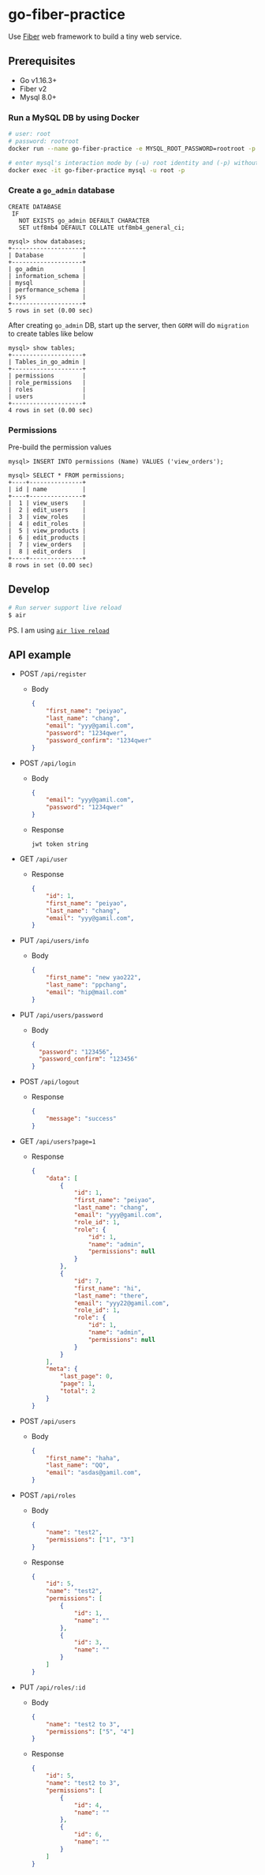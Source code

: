# go-fiber-practice

Use [Fiber](https://github.com/gofiber/fiber) web framework to build a tiny web service.

## Prerequisites

* Go v1.16.3+
* Fiber v2
* Mysql 8.0+

### Run a MySQL DB by using Docker
```bash
# user: root
# password: rootroot
docker run --name go-fiber-practice -e MYSQL_ROOT_PASSWORD=rootroot -p 3306:3306 -d mysql:8.0

# enter mysql's interaction mode by (-u) root identity and (-p) without pointing a specific database
docker exec -it go-fiber-practice mysql -u root -p
```

### Create a `go_admin` database
``` mysql
CREATE DATABASE
 IF
   NOT EXISTS go_admin DEFAULT CHARACTER
   SET utf8mb4 DEFAULT COLLATE utf8mb4_general_ci;

mysql> show databases;
+--------------------+
| Database           |
+--------------------+
| go_admin           |
| information_schema |
| mysql              |
| performance_schema |
| sys                |
+--------------------+
5 rows in set (0.00 sec)
```

After creating `go_admin` DB, start up the server, then `GORM` will do `migration` to create tables like below

```mysql
mysql> show tables;
+--------------------+
| Tables_in_go_admin |
+--------------------+
| permissions        |
| role_permissions   |
| roles              |
| users              |
+--------------------+
4 rows in set (0.00 sec)
```

### Permissions

Pre-build the permission values

```mysql
mysql> INSERT INTO permissions (Name) VALUES ('view_orders');

mysql> SELECT * FROM permissions;
+----+---------------+
| id | name          |
+----+---------------+
|  1 | view_users    |
|  2 | edit_users    |
|  3 | view_roles    |
|  4 | edit_roles    |
|  5 | view_products |
|  6 | edit_products |
|  7 | view_orders   |
|  8 | edit_orders   |
+----+---------------+
8 rows in set (0.00 sec)
```

## Develop

```bash
# Run server support live reload
$ air
```

PS. I am using [`air live reload`](https://github.com/cosmtrek/air)

## API example

* POST `/api/register`
  * Body
    ```json
    {
        "first_name": "peiyao",
        "last_name": "chang",
        "email": "yyy@gamil.com",
        "password": "1234qwer",
        "password_confirm": "1234qwer"
    }
    ```

* POST `/api/login`

  * Body
    ```json
    {
        "email": "yyy@gamil.com",
        "password": "1234qwer"
    }
    ```
  * Response

    `jwt token string`

* GET `/api/user`
  * Response
    ```json
    {
        "id": 1,
        "first_name": "peiyao",
        "last_name": "chang",
        "email": "yyy@gamil.com",
    }
    ```

* PUT `/api/users/info`
  * Body
    ```json
    {
        "first_name": "new yao222",
        "last_name": "ppchang",
        "email": "hip@mail.com"
    }
    ```

* PUT `/api/users/password`
  * Body
    ```json
    {
      "password": "123456",
      "password_confirm": "123456"
    }
    ```

* POST `/api/logout`
  * Response
    ```json
    {
        "message": "success"
    }
    ```

* GET `/api/users?page=1`
  * Response
    ```json
    {
        "data": [
            {
                "id": 1,
                "first_name": "peiyao",
                "last_name": "chang",
                "email": "yyy@gamil.com",
                "role_id": 1,
                "role": {
                    "id": 1,
                    "name": "admin",
                    "permissions": null
                }
            },
            {
                "id": 7,
                "first_name": "hi",
                "last_name": "there",
                "email": "yyy22@gamil.com",
                "role_id": 1,
                "role": {
                    "id": 1,
                    "name": "admin",
                    "permissions": null
                }
            }
        ],
        "meta": {
            "last_page": 0,
            "page": 1,
            "total": 2
        }
    }
    ```

* POST `/api/users`
  * Body
    ```json
    {
        "first_name": "haha",
        "last_name": "QQ",
        "email": "asdas@gamil.com",
    }
    ```

* POST `/api/roles`
  * Body
    ```json
    {
        "name": "test2",
        "permissions": ["1", "3"]
    }
    ```
  * Response
    ```json
    {
        "id": 5,
        "name": "test2",
        "permissions": [
            {
                "id": 1,
                "name": ""
            },
            {
                "id": 3,
                "name": ""
            }
        ]
    }
    ```

* PUT `/api/roles/:id`
  * Body
    ```json
    {
        "name": "test2 to 3",
        "permissions": ["5", "4"]
    }
    ```
  * Response
    ```json
    {
        "id": 5,
        "name": "test2 to 3",
        "permissions": [
            {
                "id": 4,
                "name": ""
            },
            {
                "id": 6,
                "name": ""
            }
        ]
    }
    ```